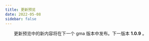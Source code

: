 ```yaml
---
title: 更新预览
date: 2022-05-08
sidebar: false
---
```


&emsp;　更新预览中的新内容将在下一个 gma 版本中发布。下一版本 **1.0.9** 。

